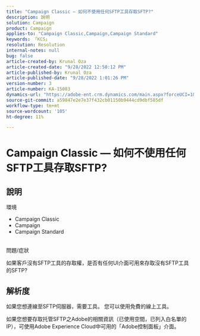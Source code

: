 ```yaml
---
title: "Campaign Classic — 如何不使用任何SFTP工具存取SFTP?"
description: 說明
solution: Campaign
product: Campaign
applies-to: "Campaign Classic,Campaign,Campaign Standard"
keywords: 「KCS」
resolution: Resolution
internal-notes: null
bug: false
article-created-by: Krunal Oza
article-created-date: "9/28/2022 12:50:12 PM"
article-published-by: Krunal Oza
article-published-date: "9/28/2022 1:01:26 PM"
version-number: 3
article-number: KA-15083
dynamics-url: "https://adobe-ent.crm.dynamics.com/main.aspx?forceUCI=1&pagetype=entityrecord&etn=knowledgearticle&id=8537a612-2c3f-ed11-9db1-000d3a5c1bcc"
source-git-commit: a59847e2e7e37f432cb01150b9444cd9dbf585df
workflow-type: tm+mt
source-wordcount: '105'
ht-degree: 11%

---
```


# Campaign Classic — 如何不使用任何SFTP工具存取SFTP?

## 說明

環境

- Campaign Classic
- Campaign
- Campaign Standard

<br>問題/症狀<br>

如果客戶沒有SFTP工具的存取權，是否有任何UI介面可用來存取沒有SFTP工具的SFTP?

## 解析度

如果您想連線至SFTP伺服器，需要工具。 您可以使用免費的線上工具。

如果您想要存取托管SFTP之Adobe的相關資訊（已使用空間，已列入白名單的IP），可使用Adobe Experience Cloud中可用的「Adobe控制面板」介面。

